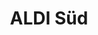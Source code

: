 ---
title: "ALDI Süd"
url: /leinfelden-echterdingen/aldi-sued-karlsruher-strasse/
shop: Supermarkt
---